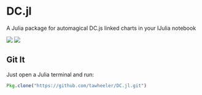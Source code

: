 # DC.jl
A Julia package for automagical DC.js linked charts in your IJulia notebook

[![](https://img.shields.io/badge/docs-stable-blue.svg)](https://tawheeler.github.io/DC.jl/stable)
[![](https://img.shields.io/badge/docs-latest-blue.svg)](https://tawheeler.github.io/DC.jl/latest)

## Git It

Just open a Julia terminal and run:
```julia
Pkg.clone("https://github.com/tawheeler/DC.jl.git")
```